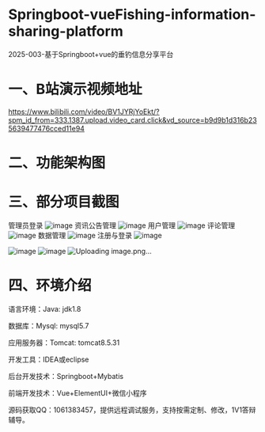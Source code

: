 # Springboot-vueFishing-information-sharing-platform
2025-003-基于Springboot+vue的垂钓信息分享平台

# 一、B站演示视频地址
https://www.bilibili.com/video/BV1JYRjYoEkt/?spm_id_from=333.1387.upload.video_card.click&vd_source=b9d9b1d316b235639477476cced11e94
# 二、功能架构图

# 三、部分项目截图
管理员登录
![image](https://github.com/user-attachments/assets/0519260c-4952-4cad-a012-25740ac3c0f3)
资讯公告管理
![image](https://github.com/user-attachments/assets/36a54a0c-8458-4357-abdb-6003246962fe)
用户管理
![image](https://github.com/user-attachments/assets/5473f71c-c111-4ce2-a772-75c49799b91c)
评论管理
![image](https://github.com/user-attachments/assets/ee639db4-9251-42cf-8eec-c5b994ecc096)
数据管理
![image](https://github.com/user-attachments/assets/26f4eebc-b8df-413f-9c31-6d60842de3ca)
注册与登录
![image](https://github.com/user-attachments/assets/48e49a5f-751c-4d16-aba6-1ff6c26ce78e)

![image](https://github.com/user-attachments/assets/6f7f5005-ec43-468c-89fa-3168d93f3000)
![image](https://github.com/user-attachments/assets/963668c4-80b5-4220-94ce-08a94c2c4eaf)
![Uploading image.png…]()

# 四、环境介绍
语言环境：Java: jdk1.8

数据库：Mysql: mysql5.7

应用服务器：Tomcat: tomcat8.5.31

开发工具：IDEA或eclipse

后台开发技术：Springboot+Mybatis

前端开发技术：Vue+ElementUI+微信小程序

源码获取QQ：1061383457，提供远程调试服务，支持按需定制、修改，1V1答辩辅导。
